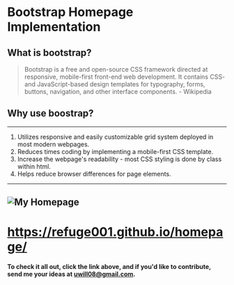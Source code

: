 # Bootstrap Homepage Implementation
## What is bootstrap?
> Bootstrap is a free and open-source CSS framework directed at responsive, mobile-first front-end web development. It contains CSS- and JavaScript-based design templates for typography, forms, buttons, navigation, and other interface components. - Wikipedia
## Why use boostrap?
---
1. Utilizes responsive and easily customizable grid system deployed in most modern webpages.
2. Reduces times coding by implementing a mobile-first CSS template.
3. Increase the webpage's readability - most CSS styling is done by class within html.
4. Helps reduce browser differences for page elements.
---
![My Homepage](/assets/img/markdown.png)
---
# https://refuge001.github.io/homepage/
#### To check it all out, click the link above, and if you'd like to contribute, send me your ideas at uwill08@gmail.com.
